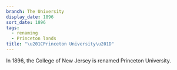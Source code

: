 ```yaml
---
branch: The University
display_date: 1896
sort_date: 1896
tags:
  - renaming
  - Princeton lands
title: "\u201CPrinceton University\u201D"
---
```


In 1896, the College of New Jersey is renamed Princeton University.
